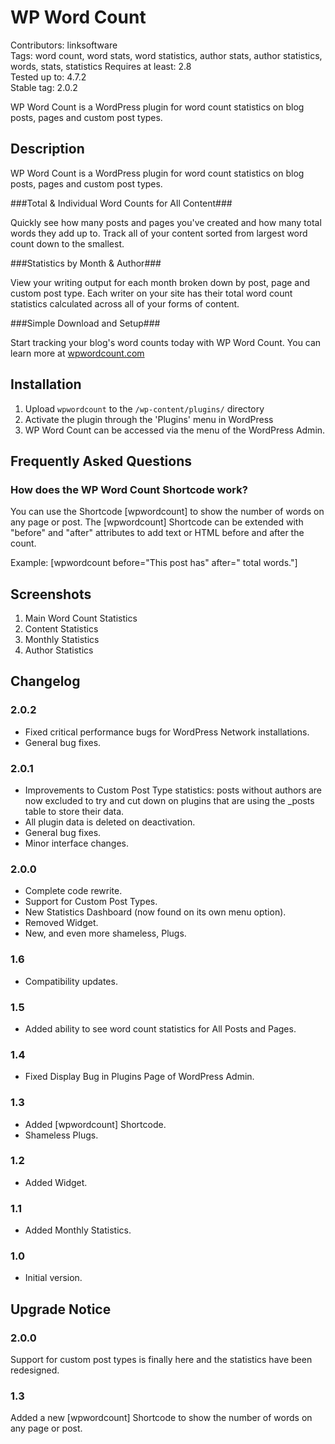 # WP Word Count
Contributors: linksoftware  
Tags: word count, word stats, word statistics, author stats, author statistics, words, stats, statistics
Requires at least: 2.8  
Tested up to: 4.7.2  
Stable tag: 2.0.2

WP Word Count is a WordPress plugin for word count statistics on blog posts, pages and custom post types.

## Description

WP Word Count is a WordPress plugin for word count statistics on blog posts, pages and custom post types.

###Total & Individual Word Counts for All Content###

Quickly see how many posts and pages you've created and how many total words they add up to. Track all of your content sorted from largest word count down to the smallest.

###Statistics by Month & Author###

View your writing output for each month broken down by post, page and custom post type. Each writer on your site has their total word count statistics calculated across all of your forms of content.

###Simple Download and Setup###

Start tracking your blog's word counts today with WP Word Count. You can learn more at [wpwordcount.com](http://wpwordcount.com)

## Installation

1. Upload `wpwordcount` to the `/wp-content/plugins/` directory
2. Activate the plugin through the 'Plugins' menu in WordPress
3. WP Word Count can be accessed via the menu of the WordPress Admin.

## Frequently Asked Questions

### How does the WP Word Count Shortcode work?

You can use the Shortcode [wpwordcount] to show the number of words on any page or post. The [wpwordcount] Shortcode 
can be extended with "before" and "after" attributes to add text or HTML before and after the count.

Example: [wpwordcount before="This post has" after=" total words."]

## Screenshots

1. Main Word Count Statistics
2. Content Statistics
3. Monthly Statistics
4. Author Statistics

## Changelog

### 2.0.2
* Fixed critical performance bugs for WordPress Network installations.
* General bug fixes.

### 2.0.1
* Improvements to Custom Post Type statistics: posts without authors are now excluded to try and cut down on plugins that are using the _posts table to store their data.
* All plugin data is deleted on deactivation.
* General bug fixes.
* Minor interface changes.

### 2.0.0
* Complete code rewrite.
* Support for Custom Post Types.
* New Statistics Dashboard (now found on its own menu option).
* Removed Widget.
* New, and even more shameless, Plugs.

### 1.6
* Compatibility updates.

### 1.5
* Added ability to see word count statistics for All Posts and Pages.

### 1.4
* Fixed Display Bug in Plugins Page of WordPress Admin.

### 1.3
* Added [wpwordcount] Shortcode.
* Shameless Plugs.

### 1.2
* Added Widget.

### 1.1
* Added Monthly Statistics.

### 1.0
* Initial version.

## Upgrade Notice

### 2.0.0
Support for custom post types is finally here and the statistics have been redesigned.

### 1.3
Added a new [wpwordcount] Shortcode to show the number of words on any page or post.